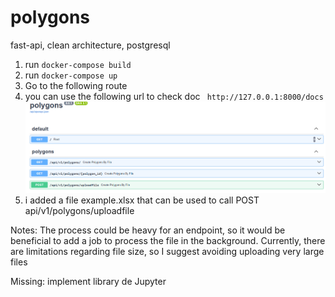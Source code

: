 # polygons
fast-api, clean architecture, postgresql

1. run ``` docker-compose build  ```
2. run ``` docker-compose up ```
3. Go to the following route
3. you can use the following url to check doc ``` http://127.0.0.1:8000/docs```
![img.png](img.png)
4. i added a file example.xlsx that can be used to call POST api/v1/polygons/uploadfile

Notes: 
The process could be heavy for an endpoint, so it would be beneficial to add a job to process the file in the background.
Currently, there are limitations regarding file size, so I suggest avoiding uploading very large files

Missing: implement library de Jupyter